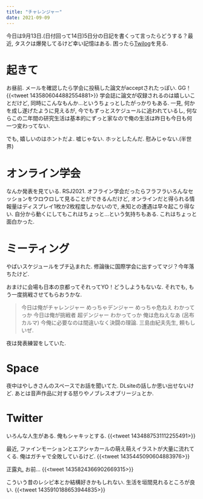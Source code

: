 ```yaml
---
title: "チャレンジャー"
date: 2021-09-09
---
```


今日は9月13日.(日付回って14日)5日分の日記を書くって言ったらどうする？最近, タスクは爆発してるけど幸い記憶はある. 困ったら[Twilog](https://twilog.org/dango_bot)を見る.
# 起きて
お昼前. メールを確認したら学会に投稿した論文がacceptされたっぽい. GG！
{{<tweet 1435806044882554881>}}
学会誌に論文が収録されるのは嬉しいことだけど, 同時にこんなもんか...というちょっとしたがっかりもある. 一見, 何かを成し遂げたように見えるが, 今でもずっとスケジュールに追われているし, 何ならこの二年間の研究生活は基本的にずっと家なので俺の生活は昨日も今日も何一つ変わってない. 

でも, 嬉しいのはホントだよ. 嘘じゃない. ホッとしたんだ. 慰みじゃない.(半世界)

# オンライン学会
なんか発表を見ている. RSJ2021. オフライン学会だったらフラフラいろんなセッションをウロウロして見ることができるんだけど, オンラインだと得られる情報量はディスプレイ1枚か2枚程度しかないので, 未知との遭遇は早々起こり得ない. 自分から動くにしてもこれはちょっと...という気持ちもある.
これはちょっと面白かった.
# ミーティング
やばいスケジュールをブチ込まれた. 修論後に国際学会に出すってマジ？今年落ちたけど.

おまけに会場も日本の京都ってそれってYO！どうしようもないな. それでも, もう一度挑戦させてもらおうかな.

> 今日は俺がチャレンジャー めっちゃデンジャー めっちゃ危ねえ わかってっか 今日は俺が挑戦者 超デンジャー わかってっか 俺は危ねえなあ (呂布カルマ)
今俺に必要なのは間違いなく決闘の理論. 三島由紀夫先生, 頼もしいぜ.

夜は発表練習をしていた.
# Space
夜中はやしきさんのスペースでお話を聞いてた. DLsiteの話しか思い出せないけど. あとは音声作品に対する怒りやノブレスオブリージュとか.
# Twitter
いろんな人生がある. 俺もシャキッとする.
{{<tweet 1434887531112255491>}}

最近, ファインモーションとエアシャカールの萌え萌えイラストが大量に流れてくる. 俺はガチャで全敗しているけど.
{{<tweet 1435445090604883976>}}

正露丸, お前...
{{<tweet 1435824366902669315>}}

こういう昔のレシピ本とか結構好きかもしれない. 生活を垣間見れるところが良い.
{{<tweet 1435910188653944835>}}